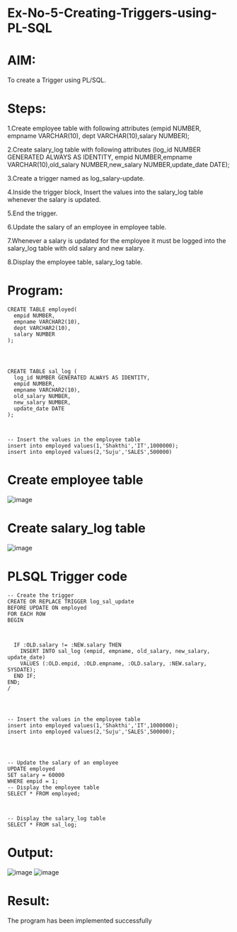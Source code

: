 # Ex-No-5-Creating-Triggers-using-PL-SQL

# AIM: 
To create a Trigger using PL/SQL.

# Steps:

1.Create employee table with following attributes (empid NUMBER, empname VARCHAR(10), dept VARCHAR(10),salary NUMBER);

2.Create salary_log table with following attributes (log_id NUMBER GENERATED ALWAYS AS IDENTITY, empid NUMBER,empname VARCHAR(10),old_salary NUMBER,new_salary NUMBER,update_date DATE);

3.Create a trigger named as log_salary-update.

4.Inside the trigger block, Insert the values into the salary_log table whenever the salary is updated.

5.End the trigger.

6.Update the salary of an employee in employee table.

7.Whenever a salary is updated for the employee it must be logged into the salary_log table with old salary and new salary.

8.Display the employee table, salary_log table.

# Program:
```
CREATE TABLE employed(
  empid NUMBER,
  empname VARCHAR2(10),
  dept VARCHAR2(10),
  salary NUMBER
);




CREATE TABLE sal_log (
  log_id NUMBER GENERATED ALWAYS AS IDENTITY,
  empid NUMBER,
  empname VARCHAR2(10),
  old_salary NUMBER,
  new_salary NUMBER,
  update_date DATE
);



-- Insert the values in the employee table
insert into employed values(1,'Shakthi','IT',1000000);
insert into employed values(2,'Suju','SALES',500000)
```
# Create employee table
![image](https://github.com/laxman2054/Ex-No-5-Creating-Triggers-using-PL-SQL/assets/118680826/0c47bc64-3020-46d2-b11b-1cc3c48482b2)

# Create salary_log table
![image](https://github.com/laxman2054/Ex-No-5-Creating-Triggers-using-PL-SQL/assets/118680826/6552726a-51e3-42b0-ae79-72095eb8160a)

# PLSQL Trigger code
```
-- Create the trigger
CREATE OR REPLACE TRIGGER log_sal_update
BEFORE UPDATE ON employed
FOR EACH ROW
BEGIN



  IF :OLD.salary != :NEW.salary THEN
    INSERT INTO sal_log (empid, empname, old_salary, new_salary, update_date)
    VALUES (:OLD.empid, :OLD.empname, :OLD.salary, :NEW.salary, SYSDATE);
  END IF;
END;
/




-- Insert the values in the employee table
insert into employed values(1,'Shakthi','IT',1000000);
insert into employed values(2,'Suju','SALES',500000);




-- Update the salary of an employee
UPDATE employed
SET salary = 60000
WHERE empid = 1;
-- Display the employee table
SELECT * FROM employed;



-- Display the salary_log table
SELECT * FROM sal_log;

```
# Output:
![image](https://github.com/laxman2054/Ex-No-5-Creating-Triggers-using-PL-SQL/assets/118680826/98f0d2c2-8fa1-4335-be1d-ac19e9bd6c99)
![image](https://github.com/laxman2054/Ex-No-5-Creating-Triggers-using-PL-SQL/assets/118680826/928fdbc3-93ff-4100-8939-7a77c764977a)

# Result:
The program has been implemented successfully
